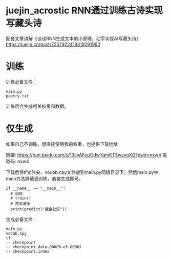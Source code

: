 # juejin_acrostic RNN通过训练古诗实现写藏头诗
配套文章讲解《谈谈RNN生成文本的小原理，动手实现AI写藏头诗》
https://juejin.cn/post/7257922419319291960

# 训练

训练必备文件：
```
main.py
poetry.txt
```
训练后会生成相关权重和数据。

# 仅生成

如果自己不训练，想直接使用我的权重，也提供下载地址

链接: https://pan.baidu.com/s/13cyAFooOdwYqmKT3wsygXQ?pwd=nxw4 提取码: nxw4 

下载后将tf文件夹、vocab.npy文件放到main.py同级目录下。然后main.py中main方法屏蔽调训练，直接生成即可。

```
if __name__ == "__main__":
  # 训练
  # train()
  # 预测演示 
  print(predict("掘金社区"))
```

生成必备文件：
```
main.py
vocab.npy
tf
-- checkpoint
-- checkpoint.data-00000-of-00001
-- checkpoint.index
```

